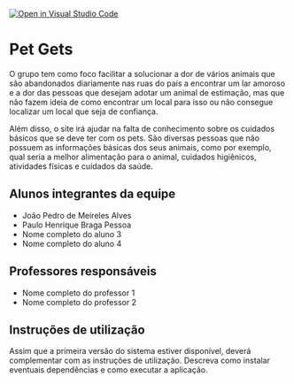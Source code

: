 [![Open in Visual Studio Code](https://classroom.github.com/assets/open-in-vscode-718a45dd9cf7e7f842a935f5ebbe5719a5e09af4491e668f4dbf3b35d5cca122.svg)](https://classroom.github.com/online_ide?assignment_repo_id=10830047&assignment_repo_type=AssignmentRepo)
# Pet Gets
O grupo tem como foco facilitar a solucionar a dor de vários animais que são abandonados diariamente nas ruas do país a encontrar um lar amoroso e a dor das pessoas que desejam adotar um animal de estimação, mas que não fazem ideia de como encontrar um local para isso ou não consegue localizar um local que seja de confiança.

Além disso, o site irá ajudar na falta de conhecimento sobre os cuidados básicos que se deve ter com os pets. São diversas pessoas que não possuem as informações básicas dos seus animais, como por exemplo, qual seria a melhor alimentação para o animal, cuidados higiênicos, atividades físicas e cuidados da saúde.

## Alunos integrantes da equipe

* João Pedro de Meireles Alves
* Paulo Henrique Braga Pessoa
* Nome completo do aluno 3
* Nome completo do aluno 4

## Professores responsáveis

* Nome completo do professor 1
* Nome completo do professor 2

## Instruções de utilização

Assim que a primeira versão do sistema estiver disponível, deverá complementar com as instruções de utilização. Descreva como instalar eventuais dependências e como executar a aplicação.
